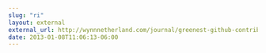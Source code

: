```yaml
---
slug: "ri"
layout: external
external_url: http://wynnnetherland.com/journal/greenest-github-contributions-profiles
date: 2013-01-08T11:06:13-06:00
---
```

